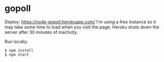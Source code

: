 # gopoll

Deploy: https://node-gopoll.herokuapp.com/
I'm using a free instance so it may take some time to load
when you visit the page; Heroku shuts down the server after
30 minutes of inactivity.

Run locally:

    $ npm install
    $ npm start

